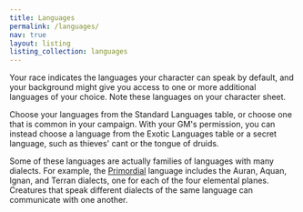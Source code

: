 ```yaml
---
title: Languages
permalink: /languages/
nav: true
layout: listing
listing_collection: languages
---
```


Your race indicates the languages your character can speak by default, and your background might give you access to one or more additional languages of your choice. Note these languages on your character sheet.

Choose your languages from the Standard Languages table, or choose one that is common in your campaign. With your GM's permission, you can instead choose a language from the Exotic Languages table or a secret language, such as thieves' cant or the tongue of druids.

Some of these languages are actually families of languages with many dialects. For example, the [Primordial](/languages/primordial/) language includes the Auran, Aquan, Ignan, and Terran dialects, one for each of the four elemental planes. Creatures that speak different dialects of the same language can communicate with one another.
